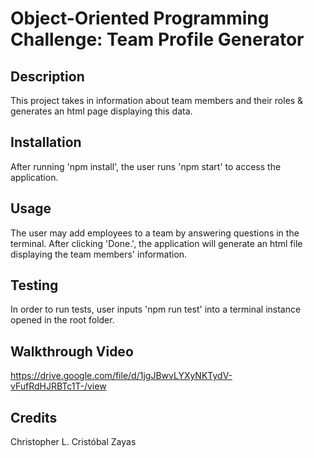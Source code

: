 # Object-Oriented Programming Challenge: Team Profile Generator

## Description
This project takes in information about team members and their roles & generates an html page displaying this data.

## Installation
After running 'npm install', the user runs 'npm start' to access the application.

## Usage
The user may add employees to a team by answering questions in the terminal. After clicking 'Done.', the application will generate an html file displaying the team members' information.

## Testing
In order to run tests, user inputs 'npm run test' into a terminal instance opened in the root folder.

## Walkthrough Video
https://drive.google.com/file/d/1jgJBwvLYXyNKTydV-vFufRdHJRBTc1T-/view

## Credits
Christopher L. Cristóbal Zayas